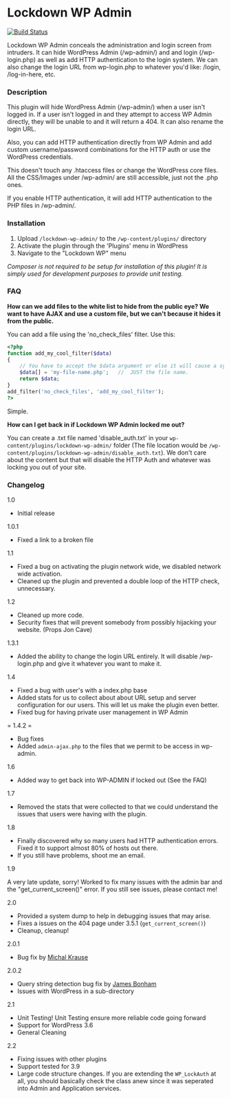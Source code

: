Lockdown WP Admin
=============

[![Build Status](https://api.travis-ci.org/srtfisher/Lockdown-WPAdmin.png?branch=master)](https://travis-ci.org/srtfisher/Lockdown-WPAdmin)


Lockdown WP Admin conceals the administration and login screen from intruders. It can hide WordPress Admin (/wp-admin/) and and login (/wp-login.php) as well as add HTTP authentication to the login system. We can also change the login URL from wp-login.php to whatever you'd like: /login, /log-in-here, etc.

### Description
This plugin will hide WordPress Admin (/wp-admin/) when a user isn't logged in. If a user isn't logged in and they attempt to access WP Admin directly, they will be unable to and it will return a 404. It can also rename the login URL.

Also, you can add HTTP authentication directly from WP Admin and add custom username/password combinations for the HTTP auth or use the WordPress credentials.

This doesn't touch any .htaccess files or change the WordPress core files. All the CSS/Images under /wp-admin/ are still accessible, just not the .php ones.

If you enable HTTP authentication, it will add HTTP authentication to the PHP files in /wp-admin/.


### Installation
1. Upload `/lockdown-wp-admin/` to the `/wp-content/plugins/` directory
2. Activate the plugin through the 'Plugins' menu in WordPress
3. Navigate to the "Lockdown WP" menu

*Composer is not required to be setup for installation of this plugin! It is simply used for development purposes to provide unit testing.*

### FAQ
**How can we add files to the white list to hide from the public eye? We want to have AJAX and use a custom file, but we can't because it hides it from the public.**

You can add a file using the 'no_check_files' filter. Use this:
```php
<?php
function add_my_cool_filter($data)
{
	// You have to accept the $data argument or else it will cause a system meltdown ;)
	$data[] = 'my-file-name.php';	//	JUST the file name.
	return $data;
}
add_filter('no_check_files', 'add_my_cool_filter');
?>
```

Simple.

**How can I get back in if Lockdown WP Admin locked me out?**

You can create a .txt file named 'disable_auth.txt' in your `wp-content/plugins/lockdown-wp-admin/` folder (The file location would be `/wp-content/plugins/lockdown-wp-admin/disable_auth.txt`). We don't care about the content but that will disable the HTTP Auth and whatever was locking you out of your site.

### Changelog
1.0
* Initial release

1.0.1
* Fixed a link to a broken file

1.1
* Fixed a bug on activating the plugin network wide, we disabled network wide activation.
* Cleaned up the plugin and prevented a double loop of the HTTP check, unnecessary.

1.2
* Cleaned up more code.
* Security fixes that will prevent somebody from possibly hijacking your website. (Props Jon Cave)

1.3.1
* Added the ability to change the login URL entirely. It will disable /wp-login.php and give it whatever you want to make it.

1.4
* Fixed a bug with user's with a index.php base
* Added stats for us to collect about about URL setup and server configuration for our users. This will let us make the plugin even better.
* Fixed bug for having private user management in WP Admin

= 1.4.2 =
* Bug fixes
* Added `admin-ajax.php` to the files that we permit to be access in wp-admin.

1.6
* Added way to get back into WP-ADMIN if locked out (See the FAQ)

1.7
* Removed the stats that were collected to that we could understand the issues that users were having with the plugin.

1.8
* Finally discovered why so many users had HTTP authentication errors. Fixed it to support almost 80% of hosts out there.
* If you still have problems, shoot me an email.

1.9

A very late update, sorry! Worked to fix many issues with the admin bar and the "get_current_screen()" error. If you still see issues, please contact me!

2.0
* Provided a system dump to help in debugging issues that may arise.
* Fixes a issues on the 404 page under 3.5.1 (`get_current_screen()`)
* Cleanup, cleanup!

2.0.1
* Bug fix by [Michal Krause](https://github.com/michal-krause)

2.0.2
* Query string detection bug fix by [James Bonham](http://wordpress.org/support/profile/jamesbonham)
* Issues with WordPress in a sub-directory

2.1
* Unit Testing! Unit Testing ensure more reliable code going forward
* Support for WordPress 3.6
* General Cleaning

2.2
* Fixing issues with other plugins
* Support tested for 3.9
* Large code structure changes. If you are extending the `WP_LockAuth` at all, you should basically check the class anew since it was seperated into Admin and Application services.